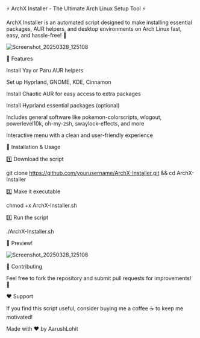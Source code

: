 ⚡ ArchX Installer - The Ultimate Arch Linux Setup Tool ⚡

ArchX Installer is an automated script designed to make installing essential packages, AUR helpers, and desktop environments on Arch Linux fast, easy, and hassle-free! 🚀


![Screenshot_20250328_125108](https://github.com/user-attachments/assets/6edce262-ea22-4c07-807c-810bcbc253c6)


🎯 Features

Install Yay or Paru AUR helpers

Set up Hyprland, GNOME, KDE, Cinnamon

Install Chaotic AUR for easy access to extra packages

Install Hyprland essential packages (optional)

Includes general software like pokemon-colorscripts, wlogout, powerlevel10k, oh-my-zsh, swaylock-effects, and more

Interactive menu with a clean and user-friendly experience

🔧 Installation & Usage

1️⃣ Download the script

git clone https://github.com/yourusername/ArchX-Installer.git && cd ArchX-Installer

2️⃣ Make it executable

chmod +x ArchX-Installer.sh

3️⃣ Run the script

./ArchX-Installer.sh

📸 Preview!


![Screenshot_20250328_125108](https://github.com/user-attachments/assets/a05bff63-ddbf-4b41-8216-4f84abdee5f2)


🚀 Contributing

Feel free to fork the repository and submit pull requests for improvements! 🙌

❤️ Support

If you find this script useful, consider buying me a coffee ☕ to keep me motivated!

Made with ❤️ by AarushLohit
